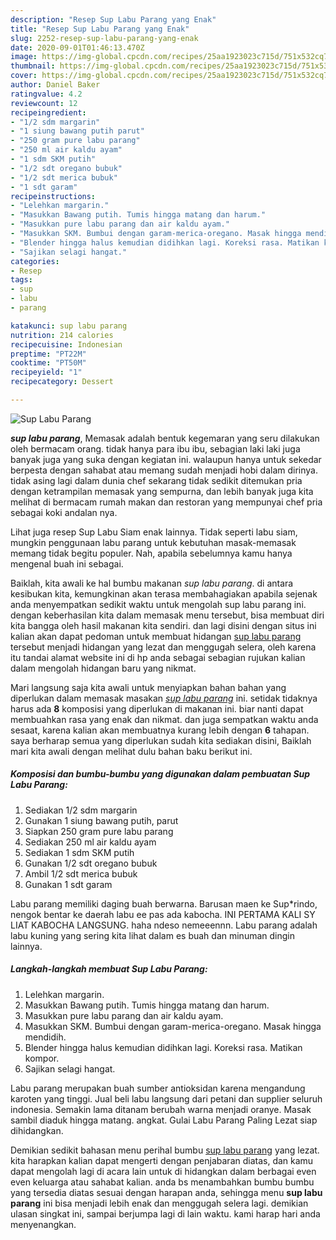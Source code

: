 ```yaml
---
description: "Resep Sup Labu Parang yang Enak"
title: "Resep Sup Labu Parang yang Enak"
slug: 2252-resep-sup-labu-parang-yang-enak
date: 2020-09-01T01:46:13.470Z
image: https://img-global.cpcdn.com/recipes/25aa1923023c715d/751x532cq70/sup-labu-parang-foto-resep-utama.jpg
thumbnail: https://img-global.cpcdn.com/recipes/25aa1923023c715d/751x532cq70/sup-labu-parang-foto-resep-utama.jpg
cover: https://img-global.cpcdn.com/recipes/25aa1923023c715d/751x532cq70/sup-labu-parang-foto-resep-utama.jpg
author: Daniel Baker
ratingvalue: 4.2
reviewcount: 12
recipeingredient:
- "1/2 sdm margarin"
- "1 siung bawang putih parut"
- "250 gram pure labu parang"
- "250 ml air kaldu ayam"
- "1 sdm SKM putih"
- "1/2 sdt oregano bubuk"
- "1/2 sdt merica bubuk"
- "1 sdt garam"
recipeinstructions:
- "Lelehkan margarin."
- "Masukkan Bawang putih. Tumis hingga matang dan harum."
- "Masukkan pure labu parang dan air kaldu ayam."
- "Masukkan SKM. Bumbui dengan garam-merica-oregano. Masak hingga mendidih."
- "Blender hingga halus kemudian didihkan lagi. Koreksi rasa. Matikan kompor."
- "Sajikan selagi hangat."
categories:
- Resep
tags:
- sup
- labu
- parang

katakunci: sup labu parang 
nutrition: 214 calories
recipecuisine: Indonesian
preptime: "PT22M"
cooktime: "PT50M"
recipeyield: "1"
recipecategory: Dessert

---
```



![Sup Labu Parang](https://img-global.cpcdn.com/recipes/25aa1923023c715d/751x532cq70/sup-labu-parang-foto-resep-utama.jpg)

<b><i>sup labu parang</i></b>, Memasak adalah bentuk kegemaran yang seru dilakukan oleh bermacam orang. tidak hanya para ibu ibu, sebagian laki laki juga banyak juga yang suka dengan kegiatan ini. walaupun hanya untuk sekedar berpesta dengan sahabat atau memang sudah menjadi hobi dalam dirinya. tidak asing lagi dalam dunia chef sekarang tidak sedikit ditemukan pria dengan ketrampilan memasak yang sempurna, dan lebih banyak juga kita melihat di bermacam rumah makan dan restoran yang mempunyai chef pria sebagai koki andalan nya.

Lihat juga resep Sup Labu Siam enak lainnya. Tidak seperti labu siam, mungkin penggunaan labu parang untuk kebutuhan masak-memasak memang tidak begitu populer. Nah, apabila sebelumnya kamu hanya mengenal buah ini sebagai.

Baiklah, kita awali ke hal bumbu makanan <i>sup labu parang</i>. di antara kesibukan kita, kemungkinan akan terasa membahagiakan apabila sejenak anda menyempatkan sedikit waktu untuk mengolah sup labu parang ini. dengan keberhasilan kita dalam memasak menu tersebut, bisa membuat diri kita bangga oleh hasil makanan kita sendiri. dan lagi disini dengan situs ini kalian akan dapat pedoman untuk membuat hidangan <u>sup labu parang</u> tersebut menjadi hidangan yang lezat dan menggugah selera, oleh karena itu tandai alamat website ini di hp anda sebagai sebagian rujukan kalian dalam mengolah hidangan baru yang nikmat.


Mari langsung saja kita awali untuk menyiapkan bahan bahan yang diperlukan dalam memasak masakan <u><i>sup labu parang</i></u> ini. setidak tidaknya harus ada <b>8</b> komposisi yang diperlukan di makanan ini. biar nanti dapat membuahkan rasa yang enak dan nikmat. dan juga sempatkan waktu anda sesaat, karena kalian akan membuatnya kurang lebih dengan <b>6</b> tahapan. saya berharap semua yang diperlukan sudah kita sediakan disini, Baiklah mari kita awali dengan melihat dulu bahan baku berikut ini.

<!--inarticleads1-->

##### Komposisi dan bumbu-bumbu yang digunakan dalam pembuatan Sup Labu Parang:

1. Sediakan 1/2 sdm margarin
1. Gunakan 1 siung bawang putih, parut
1. Siapkan 250 gram pure labu parang
1. Sediakan 250 ml air kaldu ayam
1. Sediakan 1 sdm SKM putih
1. Gunakan 1/2 sdt oregano bubuk
1. Ambil 1/2 sdt merica bubuk
1. Gunakan 1 sdt garam


Labu parang memiliki daging buah berwarna. Barusan maen ke Sup*rindo, nengok bentar ke daerah labu ee pas ada kabocha. INI PERTAMA KALI SY LIAT KABOCHA LANGSUNG. haha ndeso nemeeennn. Labu parang adalah labu kuning yang sering kita lihat dalam es buah dan minuman dingin lainnya. 

<!--inarticleads2-->

##### Langkah-langkah membuat Sup Labu Parang:

1. Lelehkan margarin.
1. Masukkan Bawang putih. Tumis hingga matang dan harum.
1. Masukkan pure labu parang dan air kaldu ayam.
1. Masukkan SKM. Bumbui dengan garam-merica-oregano. Masak hingga mendidih.
1. Blender hingga halus kemudian didihkan lagi. Koreksi rasa. Matikan kompor.
1. Sajikan selagi hangat.


Labu parang merupakan buah sumber antioksidan karena mengandung karoten yang tinggi. Jual beli labu langsung dari petani dan supplier seluruh indonesia. Semakin lama ditanam berubah warna menjadi oranye. Masak sambil diaduk hingga matang. angkat. Gulai Labu Parang Paling Lezat siap dihidangkan. 

Demikian sedikit bahasan menu perihal bumbu <u>sup labu parang</u> yang lezat. kita harapkan kalian dapat mengerti dengan penjabaran diatas, dan kamu dapat mengolah lagi di acara lain untuk di hidangkan dalam berbagai even even keluarga atau sahabat kalian. anda bs menambahkan bumbu bumbu yang tersedia diatas sesuai dengan harapan anda, sehingga menu <b>sup labu parang</b> ini bisa menjadi lebih enak dan menggugah selera lagi. demikian ulasan singkat ini, sampai berjumpa lagi di lain waktu. kami harap hari anda menyenangkan.

